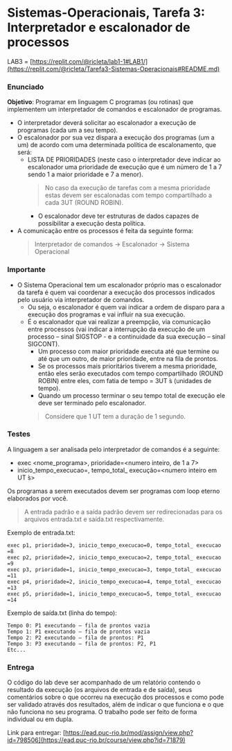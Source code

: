   # Sistemas-Operacionais, Tarefa 3: Interpretador e escalonador de processos

LAB3 = [https://replit.com/@ricleta/lab1-1#LAB1/](https://replit.com/@ricleta/Tarefa3-Sistemas-Operacionais#README.md)

### Enunciado
__Objetivo__: Programar em linguagem C programas (ou rotinas) que implementem um
interpretador de comandos e escalonador de programas. 

- O interpretador deverá solicitar ao escalonador a execução de programas (cada um a seu tempo).
- O escalonador por sua vez dispara a execução dos programas (um a um) de acordo com uma determinada política de escalonamento, que será:
  - LISTA DE PRIORIDADES (neste caso o interpretador deve indicar ao escalonador uma
prioridade de execução que é um número de 1 a 7 sendo 1 a maior prioridade e 7 a
menor).
    > No caso da execução de tarefas com a mesma prioridade estas devem ser escalonadas
com tempo compartilhado a cada 3UT (ROUND ROBIN).
    - O escalonador deve ter estruturas de dados capazes de possibilitar a execução desta política.
- A comunicação entre os processos é feita da seguinte forma:
    > Interpretador de comandos -> Escalonador -> Sistema Operacional

### Importante
- O Sistema Operacional tem um escalonador próprio mas o escalonador da tarefa é quem vai coordenar a execução dos processos indicados pelo usuário via interpretador de comandos. 
  - Ou seja, o escalonador é quem vai indicar a ordem de disparo para a execução dos programas e vai influir na sua execução.
  - É o escalonador que vai realizar a preempção, via comunicação entre processos (vai indicar a interrupção da execução de um processo – sinal SIGSTOP - e a continuidade da sua execução – sinal SIGCONT).
    - Um processo com maior prioridade executa até que termine ou até que um outro, de maior prioridade, entre na fila de prontos.
    - Se os processos mais prioritários tiverem a mesma prioridade, então eles serão executados com tempo compartilhado (ROUND ROBIN) entre eles, com fatia de tempo = 3UT ́s (unidades de tempo).
    - Quando um processo terminar o seu tempo total de execução ele deve ser terminado pelo escalonador.
    > Considere que 1 UT tem a duração de 1 segundo.

### Testes
A linguagem a ser analisada pelo interpretador de comandos é a seguinte:
- exec <nome_programa>, prioridade=<numero inteiro, de 1 a 7>
- inicio_tempo_execucao=<numero inteiro>, tempo_total_ execução=<numero inteiro em UT ́s>
  
Os programas a serem executados devem ser programas com loop eterno elaborados por você.
> A entrada padrão e a saída padrão devem ser redirecionadas para os arquivos entrada.txt e
saída.txt respectivamente.

Exemplo de entrada.txt:
```
exec p1, prioridade=3, inicio_tempo_execucao=0, tempo_total_ execucao =8
exec p2, prioridade=2, inicio_tempo_execucao=2, tempo_total_ execucao =9
exec p3, prioridade=1, inicio_tempo_execucao=3, tempo_total_ execucao =11
exec p4, prioridade=2, inicio_tempo_execucao=4, tempo_total_ execucao =13
exec p5, prioridade=1, inicio_tempo_execucao=5, tempo_total_ execucao =14
```
Exemplo de saída.txt (linha do tempo):
```
Tempo 0: P1 executando – fila de prontos vazia
Tempo 1: P1 executando – fila de prontos vazia
Tempo 2: P2 executando – fila de prontos: P1
Tempo 3: P3 executando – fila de prontos: P2, P1
Etc...
```
### Entrega
O código do lab deve ser acompanhado de um relatório contendo o resultado da execução (os
arquivos de entrada e de saída), seus comentários sobre o que ocorreu na execução dos
processos e como pode ser validado através dos resultados, além de indicar o que funciona e o
que não funciona no seu programa.
O trabalho pode ser feito de forma individual ou em dupla.

Link para entregar: [https://ead.puc-rio.br/mod/assign/view.php?id=798506](https://ead.puc-rio.br/course/view.php?id=71879)

